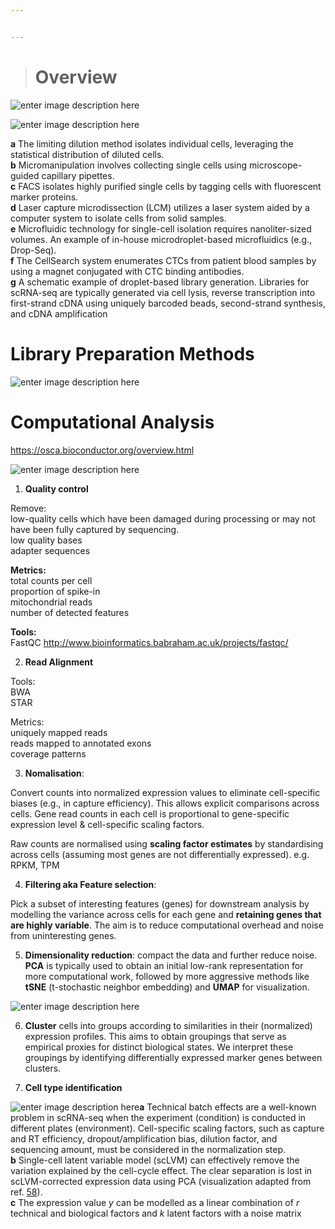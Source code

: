 ```yaml
---


---
```


<blockquote>
<h1 id="overview">Overview</h1>
</blockquote>
<p><img src="https://osca.bioconductor.org/images/Workflow.png" alt="enter image description here"></p>
<p><img src="https://media.springernature.com/full/springer-static/image/art:10.1038/s12276-018-0071-8/MediaObjects/12276_2018_71_Fig1_HTML.jpg?as=webp" alt="enter image description here"></p>
<p><strong>a</strong> The limiting dilution method isolates individual cells, leveraging the statistical distribution of diluted cells.<br>
<strong>b</strong> Micromanipulation involves collecting single cells using microscope-guided capillary pipettes.<br>
<strong>c</strong> FACS isolates highly purified single cells by tagging cells with fluorescent marker proteins.<br>
<strong>d</strong> Laser capture microdissection (LCM) utilizes a laser system aided by a computer system to isolate cells from solid samples.<br>
<strong>e</strong> Microfluidic technology for single-cell isolation requires nanoliter-sized volumes. An example of in-house microdroplet-based microfluidics (e.g., Drop-Seq).<br>
<strong>f</strong> The CellSearch system enumerates CTCs from patient blood samples by using a magnet conjugated with CTC binding antibodies.<br>
<strong>g</strong> A schematic example of droplet-based library generation. Libraries for scRNA-seq are typically generated via cell lysis, reverse transcription into first-strand cDNA using uniquely barcoded beads, second-strand synthesis, and cDNA amplification</p>
<h1 id="library-preparation-methods">Library Preparation Methods</h1>
<p><img src="https://lh3.googleusercontent.com/3qamWTEaXpJquBxrnrJ5lCPiMpRzLg2_IP_bcLOYSYFwA2TS-YYETlQb1H0WvxdvtKmDd7tYQIA7-g" alt="enter image description here"></p>
<h1 id="computational-analysis">Computational Analysis</h1>
<p><a href="https://osca.bioconductor.org/overview.html">https://osca.bioconductor.org/overview.html</a></p>
<p><img src="https://media.springernature.com/full/springer-static/image/art:10.1038/s12276-018-0071-8/MediaObjects/12276_2018_71_Fig2_HTML.jpg?as=webp" alt="enter image description here"></p>
<ol>
<li><strong>Quality control</strong></li>
</ol>
<p>Remove:<br>
low-quality cells which have been damaged during processing or may not have been fully captured by sequencing.<br>
low quality bases<br>
adapter sequences</p>
<p><strong>Metrics:</strong><br>
total counts per cell<br>
proportion of spike-in<br>
mitochondrial reads<br>
number of detected features</p>
<p><strong>Tools:</strong><br>
FastQC <a href="http://www.bioinformatics.babraham.ac.uk/projects/fastqc/">http://www.bioinformatics.babraham.ac.uk/projects/fastqc/</a></p>
<ol start="2">
<li><strong>Read Alignment</strong></li>
</ol>
<p>Tools:<br>
BWA<br>
STAR</p>
<p>Metrics:<br>
uniquely mapped reads<br>
reads mapped to annotated exons<br>
coverage patterns</p>
<ol start="3">
<li><strong>Nomalisation</strong>:</li>
</ol>
<p>Convert counts into normalized expression values to eliminate cell-specific biases (e.g., in capture efficiency). This allows explicit comparisons across cells. Gene read counts in each cell is proportional to gene-specific expression level &amp; cell-specific scaling factors.</p>
<p>Raw counts are normalised using <strong>scaling factor estimates</strong> by standardising across cells (assuming most genes are not differentially expressed). e.g. RPKM, TPM</p>
<ol start="4">
<li><strong>Filtering aka Feature selection</strong>:</li>
</ol>
<p>Pick a subset of interesting features (genes) for downstream analysis by modelling the variance across cells for each gene and <strong>retaining genes that are highly variable</strong>. The aim is to reduce computational overhead and noise from uninteresting genes.</p>
<ol start="5">
<li><strong>Dimensionality reduction</strong>:  compact the data and further reduce noise. <strong>PCA</strong> is typically used to obtain an initial low-rank representation for more computational work, followed by more aggressive methods like <strong>tSNE</strong> (t-stochastic neighbor embedding) and <strong>UMAP</strong> for visualization.</li>
</ol>
<p><img src="https://media.springernature.com/full/springer-static/image/art:10.1038/s12276-018-0071-8/MediaObjects/12276_2018_71_Fig5_HTML.jpg?as=webp" alt="enter image description here"></p>
<ol start="6">
<li>
<p><strong>Cluster</strong> cells into groups according to similarities in their (normalized) expression profiles. This aims to obtain groupings that serve as empirical proxies for distinct biological states. We interpret these groupings by identifying differentially expressed marker genes between clusters.</p>
</li>
<li>
<p><strong>Cell type identification</strong></p>
</li>
</ol>
<p><img src="https://media.springernature.com/full/springer-static/image/art:10.1038/s12276-018-0071-8/MediaObjects/12276_2018_71_Fig4_HTML.jpg?as=webp" alt="enter image description here"><strong>a</strong> Technical batch effects are a well-known problem in scRNA-seq when the experiment (condition) is conducted in different plates (environment). Cell-specific scaling factors, such as capture and RT efficiency, dropout/amplification bias, dilution factor, and sequencing amount, must be considered in the normalization step.<br>
<strong>b</strong> Single-cell latent variable model (scLVM) can effectively remove the variation explained by the cell-cycle effect. The clear separation is lost in scLVM-corrected expression data using PCA (visualization adapted from ref. <a href="https://www.nature.com/articles/s12276-018-0071-8#ref-CR58" title="Buettner, F. et al. Computational analysis of cell-to-cell heterogeneity in single-cell RNA-sequencing data reveals hidden subpopulations of cells. Nat. Biotechnol. 33, 155–160 (2015).">58</a>).<br>
<strong>c</strong> The expression value <em>y</em> can be modelled as a linear combination of <em>r</em> technical and biological factors and <em>k</em> latent factors with a noise matrix</p>

